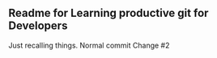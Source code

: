 ## Readme for Learning productive git for Developers
Just recalling things.
Normal commit
Change #2
